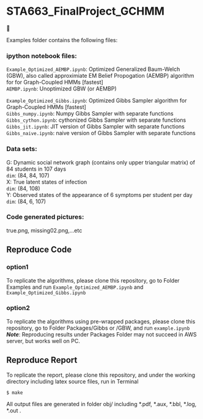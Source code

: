 # STA663_FinalProject_GCHMM

:100: 

Examples folder contains the following files:

### ipython notebook files:
`Example_Optimized_AEMBP.ipynb`: Optimized Generalized Baum-Welch (GBW), also called approximiate EM Belief Propogation (AEMBP) algorithm for for Graph-Coupled HMMs [fastest]<br />
`AEMBP.ipynb`: Unoptimized GBW (or AEMBP)<br />

`Example_Optimized_Gibbs.ipynb`: Optimized Gibbs Sampler algorithm for Graph-Coupled HMMs [fastest]<br />
`Gibbs_numpy.ipynb`: Numpy Gibbs Sampler with separate functions<br />
`Gibbs_cython.ipynb`: cythonized Gibbs Sampler with separate functions<br />
`Gibbs_jit.ipynb`: JIT version of Gibbs Sampler with separate functions<br />
`Gibbs_naive.ipynb`: naive version of Gibbs Sampler with separate functions<br />

### Data sets:
G: Dynamic social network graph (contains only upper triangular matrix) of 84 students in 107 days <br />
   `dim`: (84, 84, 107) <br/>
X: True latent states of infection <br/>
   `dim`: (84, 108) <br/>
Y: Observed states of the appearance of 6 symptoms per student per day <br/>
   `dim`: (84, 6, 107) <br/> 

### Code generated pictures:
true.png, missing02.png,...etc

## Reproduce Code
### option1
To replicate the algorithms, please clone this repository, go to Folder Examples and run `Example_Optimized_AEMBP.ipynb` and `Example_Optimized_Gibbs.ipynb` <br/> 
### option2
To replicate the algorithms using pre-wrapped packages, please clone this repository, go to Folder Packages/Gibbs or /GBW,  and run `example.ipynb` <br/> 
***Note***: Reproducing results under Packages Folder may not succeed in AWS server, but works well on PC. <br/> 

## Reproduce Report
To replicate the report, please clone this repository, and under the working directory including latex source files, run in Terminal
```
$ make
```
All output files are generated in folder obj/ including *.pdf, *.aux, *.bbl, *.log, *.out .
